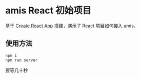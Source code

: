 # amis React 初始项目

基于 [Create React App](https://github.com/facebook/create-react-app) 搭建，演示了 React 项目如何接入 amis。

## 使用方法

```
npm i
npm run server
```

要等几十秒
